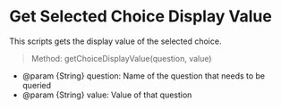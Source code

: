 # Get Selected Choice Display Value

This scripts gets the display value of the selected choice. 

> Method: getChoiceDisplayValue(question, value)

-   @param {String} question: Name of the question that needs to be queried
-   @param {String} value: Value of that question